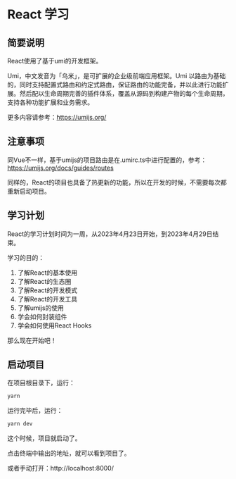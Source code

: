 # React 学习

## 简要说明

React使用了基于umi的开发框架。

Umi，中文发音为「乌米」，是可扩展的企业级前端应用框架。Umi 以路由为基础的，同时支持配置式路由和约定式路由，保证路由的功能完备，并以此进行功能扩展。然后配以生命周期完善的插件体系，覆盖从源码到构建产物的每个生命周期，支持各种功能扩展和业务需求。

更多内容请参考：https://umijs.org/

## 注意事项

同Vue不一样，基于umijs的项目路由是在.umirc.ts中进行配置的，参考：https://umijs.org/docs/guides/routes

同样的，React的项目也具备了热更新的功能，所以在开发的时候，不需要每次都重新启动项目。

## 学习计划

React的学习计划时间为一周，从2023年4月23日开始，到2023年4月29日结束。

学习的目的：

1. 了解React的基本使用
2. 了解React的生态圈
3. 了解React的开发模式
4. 了解React的开发工具
5. 了解umijs的使用
6. 学会如何封装组件
7. 学会如何使用React Hooks

那么现在开始吧！

## 启动项目

在项目根目录下，运行：

```bash
yarn
```

运行完毕后，运行：

```bash
yarn dev
```

这个时候，项目就启动了。

点击终端中输出的地址，就可以看到项目了。

或者手动打开：http://localhost:8000/
